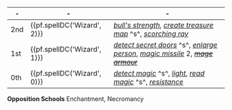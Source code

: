 -|-|-
-|-|-
2nd | {{pf.spellDC('Wizard', 2)}} | *[bull's strength]*, *[create treasure map]* ^s^, *[scorching ray]*
1st | {{pf.spellDC('Wizard', 1)}} | *[detect secret doors]* ^s^, *[enlarge person]*, *[magic missile]* $2$, ~~*[mage armour]*~~
0th | {{pf.spellDC('Wizard', 0)}} | *[detect magic]* ^s^, *[light]*, *[read magic]* ^s^, *[resistance]*

**Opposition Schools** Enchantment, Necromancy

[2nd]: #1+1+1
  [bull's strength]: :prd-spell-crb:bullsStrength
  [create pit]: :prd-spell-apg:createPit
  [create treasure map]: :prd-spell-apg:createTreasureMap
  [glitterdust]: :prd-spell-crb:glitterdust
  [mirror image]: :prd-spell-crb:mirrorImage
  [scorching ray]: :prd-spell-crb:scorchingRay

[1st]: #2+2+1
  [color spray]: :prd-spell-crb:colorSpray
  [comprehend languages]: :prd-spell-crb:comprehendLanguages
  [detect secret doors]: :prd-spell-crb:detectSecretDoors
  [enlarge person]: :prd-spell-crb:enlargePerson
  [feather fall]: :prd-spell-crb:featherFall
  [grease]: :prd-spell-crb:grease
  [mage armour]: :prd-spell-crb:mageArmor
  [magic missile]: :prd-spell-crb:magicMissile
  [magic weapon]: :prd-spell-crb:magicWeapon
  [obscuring mist]: :prd-spell-crb:obscuringMist
  [true strike]: :prd-spell-crb:trueStrike
  [unseen servant]: :prd-spell-crb:unseenServant

[0th]: #4
  [acid splash]: :prd-spell-crb:acidSplash
  [arcane mark]: :prd-spell-crb:arcaneMark
  [dancing lights]: :prd-spell-crb:dancingLights
  [detect magic]: :prd-spell-crb:detectMagic
  [detect poison]: :prd-spell-crb:detectPoison
  [flare]: :prd-spell-crb:flare
  [ghost sound]: :prd-spell-crb:ghostSound
  [haunted fey aspect]: :prd-spell-uc:hauntedFeyAspect
  [light]: :prd-spell-crb:light
  [mage hand]: :prd-spell-crb:mageHand
  [mending]: :prd-spell-crb:mending
  [message]: :prd-spell-crb:message
  [open/close]: :prd-spell-crb:openClose
  [prestidigitation]: :prd-spell-crb:prestidigitation
  [ray of frost]: :prd-spell-crb:rayOfFrost
  [read magic]: :prd-spell-crb:readMagic
  [resistance]: :prd-spell-crb:resistance
  [spark]: :prd-spell-apg:spark